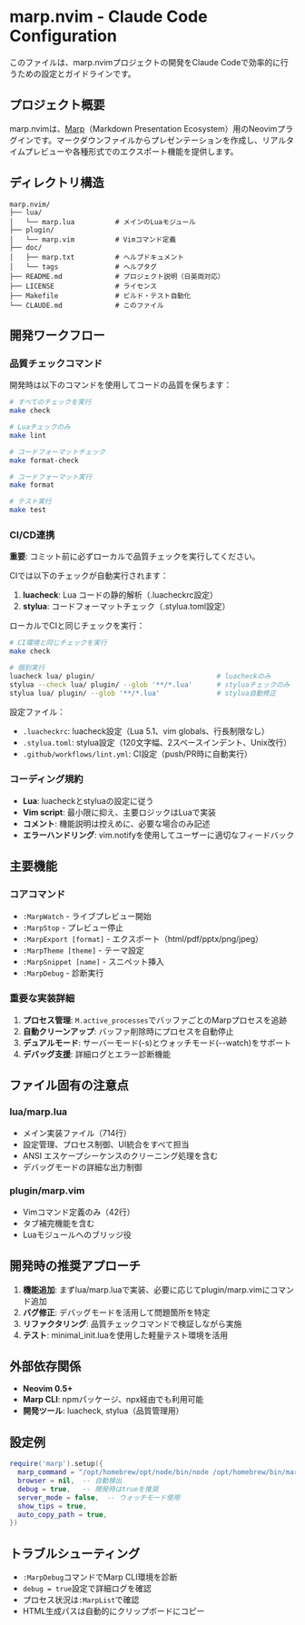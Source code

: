 # marp.nvim - Claude Code Configuration

このファイルは、marp.nvimプロジェクトの開発をClaude Codeで効率的に行うための設定とガイドラインです。

## プロジェクト概要

marp.nvimは、[Marp](https://marp.app/)（Markdown Presentation Ecosystem）用のNeovimプラグインです。マークダウンファイルからプレゼンテーションを作成し、リアルタイムプレビューや各種形式でのエクスポート機能を提供します。

## ディレクトリ構造

```
marp.nvim/
├── lua/
│   └── marp.lua          # メインのLuaモジュール
├── plugin/
│   └── marp.vim          # Vimコマンド定義
├── doc/
│   ├── marp.txt          # ヘルプドキュメント
│   └── tags              # ヘルプタグ
├── README.md             # プロジェクト説明（日英両対応）
├── LICENSE               # ライセンス
├── Makefile              # ビルド・テスト自動化
└── CLAUDE.md             # このファイル
```

## 開発ワークフロー

### 品質チェックコマンド

開発時は以下のコマンドを使用してコードの品質を保ちます：

```bash
# すべてのチェックを実行
make check

# Luaチェックのみ
make lint

# コードフォーマットチェック
make format-check

# コードフォーマット実行
make format

# テスト実行
make test
```

### CI/CD連携

**重要**: コミット前に必ずローカルで品質チェックを実行してください。

CIでは以下のチェックが自動実行されます：
1. **luacheck**: Lua コードの静的解析（.luacheckrc設定）
2. **stylua**: コードフォーマットチェック（.stylua.toml設定）

ローカルでCIと同じチェックを実行：
```bash
# CI環境と同じチェックを実行
make check

# 個別実行
luacheck lua/ plugin/                              # luacheckのみ
stylua --check lua/ plugin/ --glob '**/*.lua'      # styluaチェックのみ
stylua lua/ plugin/ --glob '**/*.lua'              # stylua自動修正
```

設定ファイル：
- `.luacheckrc`: luacheck設定（Lua 5.1、vim globals、行長制限なし）
- `.stylua.toml`: stylua設定（120文字幅、2スペースインデント、Unix改行）
- `.github/workflows/lint.yml`: CI設定（push/PR時に自動実行）

### コーディング規約

- **Lua**: luacheckとstyluaの設定に従う
- **Vim script**: 最小限に抑え、主要ロジックはLuaで実装
- **コメント**: 機能説明は控えめに、必要な場合のみ記述
- **エラーハンドリング**: vim.notifyを使用してユーザーに適切なフィードバック

## 主要機能

### コアコマンド
- `:MarpWatch` - ライブプレビュー開始
- `:MarpStop` - プレビュー停止  
- `:MarpExport [format]` - エクスポート（html/pdf/pptx/png/jpeg）
- `:MarpTheme [theme]` - テーマ設定
- `:MarpSnippet [name]` - スニペット挿入
- `:MarpDebug` - 診断実行

### 重要な実装詳細

1. **プロセス管理**: `M.active_processes`でバッファごとのMarpプロセスを追跡
2. **自動クリーンアップ**: バッファ削除時にプロセスを自動停止
3. **デュアルモード**: サーバーモード(-s)とウォッチモード(--watch)をサポート
4. **デバッグ支援**: 詳細ログとエラー診断機能

## ファイル固有の注意点

### lua/marp.lua
- メイン実装ファイル（714行）
- 設定管理、プロセス制御、UI統合をすべて担当
- ANSI エスケープシーケンスのクリーニング処理を含む
- デバッグモードの詳細な出力制御

### plugin/marp.vim  
- Vimコマンド定義のみ（42行）
- タブ補完機能を含む
- Luaモジュールへのブリッジ役

## 開発時の推奨アプローチ

1. **機能追加**: まずlua/marp.luaで実装、必要に応じてplugin/marp.vimにコマンド追加
2. **バグ修正**: デバッグモードを活用して問題箇所を特定
3. **リファクタリング**: 品質チェックコマンドで検証しながら実施
4. **テスト**: minimal_init.luaを使用した軽量テスト環境を活用

## 外部依存関係

- **Neovim 0.5+**
- **Marp CLI**: npmパッケージ、npx経由でも利用可能
- **開発ツール**: luacheck, stylua（品質管理用）

## 設定例

```lua
require('marp').setup({
  marp_command = "/opt/homebrew/opt/node/bin/node /opt/homebrew/bin/marp",
  browser = nil,  -- 自動検出
  debug = true,   -- 開発時はtrueを推奨
  server_mode = false,  -- ウォッチモード使用
  show_tips = true,
  auto_copy_path = true,
})
```

## トラブルシューティング

- `:MarpDebug`コマンドでMarp CLI環境を診断
- `debug = true`設定で詳細ログを確認
- プロセス状況は`:MarpList`で確認
- HTML生成パスは自動的にクリップボードにコピー